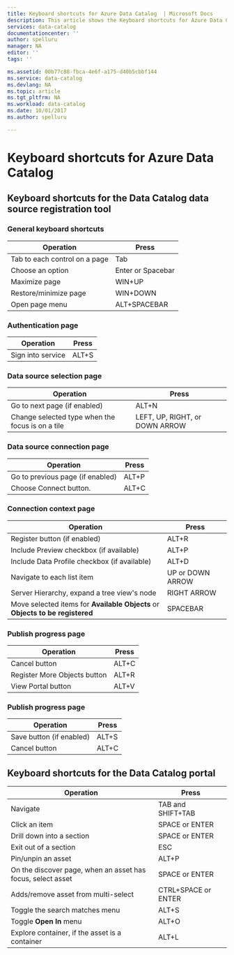 ```yaml
---
title: Keyboard shortcuts for Azure Data Catalog  | Microsoft Docs
description: This article shows the Keyboard shortcuts for Azure Data Catalog.
services: data-catalog
documentationcenter: ''
author: spelluru
manager: NA
editor: ''
tags: ''

ms.assetid: 00b77c88-fbca-4e6f-a175-d40b5cbbf144
ms.service: data-catalog
ms.devlang: NA
ms.topic: article
ms.tgt_pltfrm: NA
ms.workload: data-catalog
ms.date: 10/01/2017
ms.author: spelluru

---
```

# Keyboard shortcuts for Azure Data Catalog
## Keyboard shortcuts for the Data Catalog data source registration tool
### General keyboard shortcuts
| Operation | Press |
| --- | --- |
| Tab to each control on a page |Tab |
| Choose an option |Enter or Spacebar |
| Maximize page |WIN+UP |
| Restore/minimize page |WIN+DOWN |
| Open page menu |ALT+SPACEBAR |

### Authentication page
| Operation | Press |
| --- | --- |
| Sign into service |ALT+S |

### Data source selection page
| Operation | Press |
| --- | --- |
| Go to next page (if enabled) |ALT+N |
| Change selected type when the focus is on a tile |LEFT, UP, RIGHT, or DOWN ARROW |

### Data source connection page
| Operation | Press |
| --- | --- |
| Go to previous page (if enabled) |ALT+P |
| Choose Connect button. |ALT+C |

### Connection context page
| Operation | Press |
| --- | --- |
| Register button (if enabled) |ALT+R |
| Include Preview checkbox (if available) |ALT+P |
| Include Data Profile checkbox (if available) |ALT+D |
| Navigate to each list item |UP or DOWN ARROW |
| Server Hierarchy, expand a tree view's node |RIGHT ARROW |
| Move selected items for **Available Objects** or **Objects to be registered** |SPACEBAR |

### Publish progress page
| Operation | Press |
| --- | --- |
| Cancel button |ALT+C |
| Register More Objects button |ALT+R |
| View Portal button |ALT+V |

### Publish progress page
| Operation | Press |
| --- | --- |
| Save button (if enabled) |ALT+S |
| Cancel button |ALT+C |

## Keyboard shortcuts for the Data Catalog portal
| Operation | Press |
| --- | --- |
| Navigate |TAB and SHIFT+TAB |
| Click an item |SPACE or ENTER |
| Drill down into a section |SPACE or ENTER |
| Exit out of a section |ESC |
| Pin/unpin an asset |ALT+P |
| On the discover page, when an asset has focus, select asset |SPACE or ENTER |
| Adds/remove asset from multi-select |CTRL+SPACE or ENTER |
| Toggle the search matches menu |ALT+S |
| Toggle **Open In** menu |ALT+O |
| Explore container, if the asset is a container |ALT+L |


